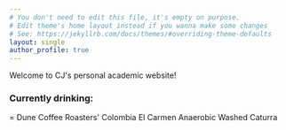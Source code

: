 ```yaml
---
# You don't need to edit this file, it's empty on purpose.
# Edit theme's home layout instead if you wanna make some changes
# See: https://jekyllrb.com/docs/themes/#overriding-theme-defaults
layout: single
author_profile: true
---
```


Welcome to CJ's personal academic website!

### Currently drinking:
= Dune Coffee Roasters' Colombia El Carmen Anaerobic Washed Caturra
